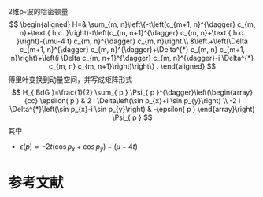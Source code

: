 <!-- toc -->





2维p-波的哈密顿量
$$
\begin{aligned}
H=& \sum_{m, n}\left\{-t\left(c_{m+1, n}^{\dagger} c_{m, n}+\text { h.c. }\right)-t\left(c_{m, n+1}^{\dagger} c_{m, n}+\text { h.c. }\right)-(\mu-4 t) c_{m, n}^{\dagger} c_{m, n}\right.\\
&\left.+\left(\Delta c_{m+1, n}^{\dagger} c_{m, n}^{\dagger}+\Delta^{*} c_{m, n} c_{m+1, n}\right)+\left(i \Delta c_{m, n+1}^{\dagger} c_{m, n}^{\dagger}-i \Delta^{*} c_{m, n} c_{m, n+1}\right)\right\} .
\end{aligned}
$$
傅里叶变换到动量空间，并写成矩阵形式
$$
H_{ BdG }=\frac{1}{2} \sum_{ p } \Psi_{ p }^{\dagger}\left(\begin{array}{cc}
\epsilon( p ) & 2 i \Delta\left(\sin p_{x}+i \sin p_{y}\right) \\
-2 i \Delta^{*}\left(\sin p_{x}-i \sin p_{y}\right) & -\epsilon( p )
\end{array}\right) \Psi_{ p }
$$
其中

- $\epsilon( p )=-2 t\left(\cos p_{x}+\cos p_{y}\right)-(\mu-4 t)$





# 参考文献

